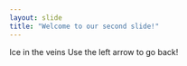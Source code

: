 ```yaml
---
layout: slide
title: "Welcome to our second slide!"
---
```

Ice in the veins
Use the left arrow to go back!
